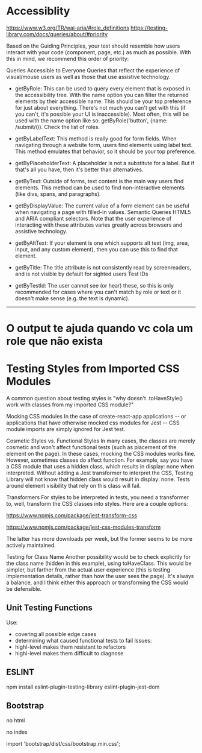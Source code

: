 # Accessiblity

https://www.w3.org/TR/wai-aria/#role_definitions
https://testing-library.com/docs/queries/about/#priority

Based on the Guiding Principles, your test should resemble how users interact with your code (component, page, etc.) as much as possible. With this in mind, we recommend this order of priority:

Queries Accessible to Everyone Queries that reflect the experience of visual/mouse users as well as those that use assistive technology.

- getByRole: This can be used to query every element that is exposed in the accessibility tree. With the name option you can filter the returned elements by their accessible name. This should be your top preference for just about everything. There's not much you can't get with this (if you can't, it's possible your UI is inaccessible). Most often, this will be used with the name option like so: getByRole('button', {name: /submit/i}). Check the list of roles.

- getByLabelText: This method is really good for form fields. When navigating through a website form, users find elements using label text. This method emulates that behavior, so it should be your top preference.

- getByPlaceholderText: A placeholder is not a substitute for a label. But if that's all you have, then it's better than alternatives.

- getByText: Outside of forms, text content is the main way users find elements. This method can be used to find non-interactive elements (like divs, spans, and paragraphs).

- getByDisplayValue: The current value of a form element can be useful when navigating a page with filled-in values.
Semantic Queries HTML5 and ARIA compliant selectors. Note that the user experience of interacting with these attributes varies greatly across browsers and assistive technology.

- getByAltText: If your element is one which supports alt text (img, area, input, and any custom element), then you can use this to find that element.

- getByTitle: The title attribute is not consistently read by screenreaders, and is not visible by default for sighted users
Test IDs

- getByTestId: The user cannot see (or hear) these, so this is only recommended for cases where you can't match by role or text or it doesn't make sense (e.g. the text is dynamic).

----
# O output te ajuda quando vc cola um role que não exista

# Testing Styles from Imported CSS Modules
A common question about testing styles is "why doesn't .toHaveStyle() work with classes from my imported CSS module?"

Mocking CSS modules
In the case of create-react-app applications -- or applications that have otherwise mocked css modules for Jest -- CSS module imports are simply ignored for Jest test.

Cosmetic Styles vs. Functional Styles
In many cases, the classes are merely cosmetic and won't affect functional tests (such as placement of the element on the page). In these cases, mocking the CSS modules works fine. However, sometimes classes do affect function. For example, say you have a CSS module that uses a hidden class, which results in display: none when interpreted. Without adding a Jest transformer to interpret the CSS, Testing Library will not know that hidden class would result in display: none. Tests around element visibility that rely on this class will fail.

Transformers
For styles to be interpreted in tests, you need a transformer to, well, transform the CSS classes into styles. Here are a couple options:

https://www.npmjs.com/package/jest-transform-css

https://www.npmjs.com/package/jest-css-modules-transform

The latter has more downloads per week, but the former seems to be more actively maintained.

Testing for Class Name
Another possibility would be to check explicitly for the class name (hidden in this example), using toHaveClass. This would be simpler, but farther from the actual user experience (this is testing implementation details, rather than how the user sees the page). It's always a balance, and I think either this approach or transforming the CSS would be defensible.

## Unit Testing Functions
Use:
- covering all possible edge cases
- determining what caused functional tests to fail
Issues:
- highl-level makes them resistant to refactors
- highl-level makes them difficult to diagnose

## ESLINT
npm install eslint-plugin-testing-library eslint-plugin-jest-dom

## Bootstrap
no html
 <script src="https://unpkg.com/react/umd/react.production.min.js" crossorigin></script>

  <script src="https://unpkg.com/react-dom/umd/react-dom.production.min.js" crossorigin></script>

  <script src="https://unpkg.com/react-bootstrap@next/dist/react-bootstrap.min.js" crossorigin></script>

no index

import 'bootstrap/dist/css/bootstrap.min.css';